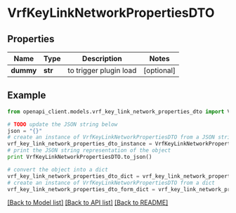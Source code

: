 # VrfKeyLinkNetworkPropertiesDTO


## Properties

Name | Type | Description | Notes
------------ | ------------- | ------------- | -------------
**dummy** | **str** | to trigger plugin load | [optional] 

## Example

```python
from openapi_client.models.vrf_key_link_network_properties_dto import VrfKeyLinkNetworkPropertiesDTO

# TODO update the JSON string below
json = "{}"
# create an instance of VrfKeyLinkNetworkPropertiesDTO from a JSON string
vrf_key_link_network_properties_dto_instance = VrfKeyLinkNetworkPropertiesDTO.from_json(json)
# print the JSON string representation of the object
print VrfKeyLinkNetworkPropertiesDTO.to_json()

# convert the object into a dict
vrf_key_link_network_properties_dto_dict = vrf_key_link_network_properties_dto_instance.to_dict()
# create an instance of VrfKeyLinkNetworkPropertiesDTO from a dict
vrf_key_link_network_properties_dto_form_dict = vrf_key_link_network_properties_dto.from_dict(vrf_key_link_network_properties_dto_dict)
```
[[Back to Model list]](../README.md#documentation-for-models) [[Back to API list]](../README.md#documentation-for-api-endpoints) [[Back to README]](../README.md)


